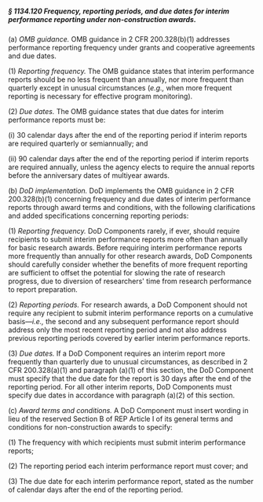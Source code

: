 ##### § 1134.120 Frequency, reporting periods, and due dates for interim performance reporting under non-construction awards. #####

(a) *OMB guidance.* OMB guidance in 2 CFR 200.328(b)(1) addresses performance reporting frequency under grants and cooperative agreements and due dates.

(1) *Reporting frequency.* The OMB guidance states that interim performance reports should be no less frequent than annually, nor more frequent than quarterly except in unusual circumstances (*e.g.,* when more frequent reporting is necessary for effective program monitoring).

(2) *Due dates.* The OMB guidance states that due dates for interim performance reports must be:

(i) 30 calendar days after the end of the reporting period if interim reports are required quarterly or semiannually; and

(ii) 90 calendar days after the end of the reporting period if interim reports are required annually, unless the agency elects to require the annual reports before the anniversary dates of multiyear awards.

(b) *DoD implementation.* DoD implements the OMB guidance in 2 CFR 200.328(b)(1) concerning frequency and due dates of interim performance reports through award terms and conditions, with the following clarifications and added specifications concerning reporting periods:

(1) *Reporting frequency.* DoD Components rarely, if ever, should require recipients to submit interim performance reports more often than annually for basic research awards. Before requiring interim performance reports more frequently than annually for other research awards, DoD Components should carefully consider whether the benefits of more frequent reporting are sufficient to offset the potential for slowing the rate of research progress, due to diversion of researchers' time from research performance to report preparation.

(2) *Reporting periods.* For research awards, a DoD Component should not require any recipient to submit interim performance reports on a cumulative basis—*i.e.,* the second and any subsequent performance report should address only the most recent reporting period and not also address previous reporting periods covered by earlier interim performance reports.

(3) *Due dates.* If a DoD Component requires an interim report more frequently than quarterly due to unusual circumstances, as described in 2 CFR 200.328(a)(1) and paragraph (a)(1) of this section, the DoD Component must specify that the due date for the report is 30 days after the end of the reporting period. For all other interim reports, DoD Components must specify due dates in accordance with paragraph (a)(2) of this section.

(c) *Award terms and conditions.* A DoD Component must insert wording in lieu of the reserved Section B of REP Article I of its general terms and conditions for non-construction awards to specify:

(1) The frequency with which recipients must submit interim performance reports;

(2) The reporting period each interim performance report must cover; and

(3) The due date for each interim performance report, stated as the number of calendar days after the end of the reporting period.